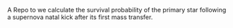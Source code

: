 A Repo to we calculate the survival probability of the primary star following a supernova natal kick after its first mass transfer.
